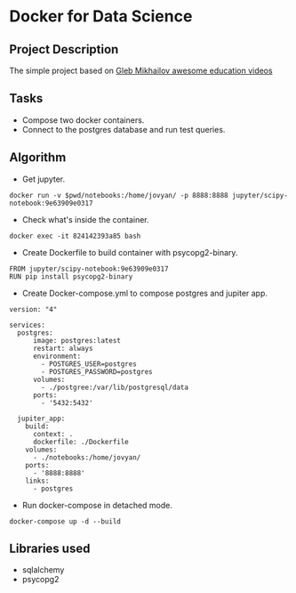 # Docker for Data Science

## Project Description

The simple project based on [Gleb Mikhailov awesome education videos](https://www.youtube.com/playlist?list=PLQJ7ptkRY-xbR0ka2TUxJkXna40XWu92m)

## Tasks

- Compose two docker containers.
- Connect to the postgres database and run test queries.

## Algorithm

* Get jupyter.
```
docker run -v $pwd/notebooks:/home/jovyan/ -p 8888:8888 jupyter/scipy-notebook:9e63909e0317
```

* Check what's inside the container.
```
docker exec -it 824142393a85 bash
```

* Create Dockerfile to build container with psycopg2-binary.
```
FROM jupyter/scipy-notebook:9e63909e0317
RUN pip install psycopg2-binary
```

* Create Docker-compose.yml to compose postgres and jupiter app.
```
version: "4"

services:
  postgres:
      image: postgres:latest
      restart: always
      environment:
        - POSTGRES_USER=postgres
        - POSTGRES_PASSWORD=postgres
      volumes:
        - ./postgree:/var/lib/postgresql/data
      ports:
        - '5432:5432'
        
  jupiter_app:
    build:
      context: .
      dockerfile: ./Dockerfile
    volumes:
      - ./notebooks:/home/jovyan/
    ports:
      - '8888:8888'
    links:
      - postgres
```

* Run docker-compose in detached mode.
```
docker-compose up -d --build
```


## Libraries used

- sqlalchemy
- psycopg2